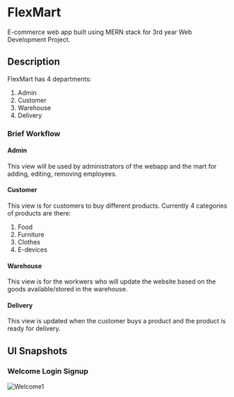 # FlexMart
E-commerce web app built using MERN stack for 3rd year Web Development Project.  
  
## Description

FlexMart has 4 departments:  
1. Admin  
2. Customer  
3. Warehouse  
4. Delivery  

### Brief Workflow
#### Admin
This view will be used by administrators of the webapp and the mart for adding, editing, removing employees.
#### Customer
This view is for customers to buy different products. Currently 4 categories of products are there:  
1. Food  
2. Furniture  
3. Clothes  
4. E-devices  
#### Warehouse
This view is for the workwers who will update the website based on the goods available/stored in the warehouse.  
#### Delivery  
This view is updated when the customer buys a product and the product is ready for delivery.  
## UI Snapshots
### Welcome Login Signup
![Welcome1](./flexmart/welcome1?raw=true "Welcome1")
